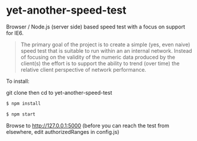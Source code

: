yet-another-speed-test
======================

Browser / Node.js (server side) based speed test with a focus on support for IE6. 

> The primary goal of the project is to create a simple (yes, even naive) speed test that is suitable to run within an
> an internal network. Instead of focusing on the validity of the numeric data produced by the client(s)
> the effort is to support the ability to trend (over time) the relative client perspective of network performance.

To install:

git clone then cd to yet-another-speed-test

```sh
$ npm install
```
```sh
$ npm start
```

Browse to http://127.0.0.1:5000
(before you can reach the test from elsewhere, edit authorizedRanges in config.js)

